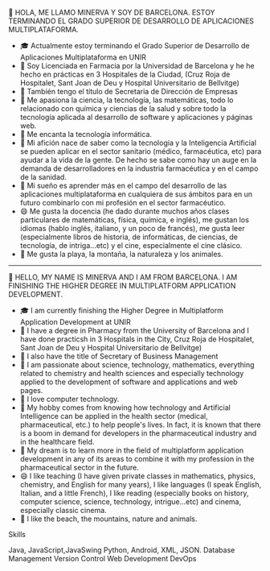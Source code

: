 👋 HOLA, ME LLAMO MINERVA Y SOY DE BARCELONA. ESTOY TERMINANDO EL GRADO SUPERIOR DE DESARROLLO DE APLICACIONES MULTIPLATAFORMA.

- 🎓 Actualmente estoy terminando el Grado Superior de Desarrollo de Aplicaciones Multiplataforma en UNIR
- 💊 Soy Licenciada en Farmacia por la Universidad de Barcelona y he he hecho en prácticas en 3 Hospitales de la Ciudad, (Cruz Roja de Hospitalet, Sant Joan de Deu y Hospital Universitario de Bellvitge)
- 📓 También tengo el título de Secretaria de Dirección de Empresas
- 🔭 Me apasiona la ciencia, la tecnología, las matemáticas, todo lo relacionado con química y ciencias de la salud y sobre todo la tecnología aplicada al desarrollo de software y aplicaciones y páginas web.
- 📔 Me encanta la tecnología informática.
- 🤔 Mi afición nace de saber como la tecnología y la Inteligencia Artificial se pueden aplicar en el sector sanitario (médico, farmacéutica, etc) para ayudar a la vida de la gente. De hecho se sabe como hay un        auge en la demanda de desarrolladores en la industria farmacéutica y en el campo de la sanidad.
- 💬 Mi sueño es aprender más en el campo del desarrollo de las aplicaciones multiplataforma en cualquiera de sus ámbitos para en un futuro combinarlo con mi profesión en el sector farmacéutico.
- 😄 Me gusta la docencia (he dado durante muchos años clases particulares de matemáticas, física, química, e inglés), me gustan los idiomas (hablo inglés, italiano, y un poco de francés), me gusta 
     leer (especialmente libros de historia, de informáticas, de ciencias, de tecnología, de intriga...etc) y el cine, especialmente el cine clásico. 
- 🌊 Me gusta la playa, la montaña, la naturaleza y los animales.
---------------------------------------------------------------------------------------------------------------------------------------------------------------------------------------------------------------------
👋 HELLO, MY NAME IS MINERVA AND I AM FROM BARCELONA. I AM FINISHING THE HIGHER DEGREE IN MULTIPLATFORM APPLICATION DEVELOPMENT.

- 🎓 I am currently finishing the Higher Degree in Multiplatform Application Development at UNIR
- 💊 I have a degree in Pharmacy from the University of Barcelona and I have done practicsh in 3 Hospitals in the City, Cruz Roja de Hospitalet, Sant Joan de Deu y Hospital Universitario de Bellvitge)
- 📓 I also have the title of Secretary of Business Management
- 🔭 I am passionate about science, technology, mathematics, everything related to chemistry and health sciences and especially technology applied to the development of software and applications and web pages.
- 📔 I love computer technology.
- 🤔 My hobby comes from knowing how technology and Artificial Intelligence can be applied in the health sector (medical, pharmaceutical, etc.) to help people's lives. In fact, it is known that there is a boom         in demand for developers in the pharmaceutical industry and in the healthcare field.
- 💬 My dream is to learn more in the field of multiplatform application development in any of its areas to combine it with my profession in the pharmaceutical sector in the future.
- 😄 I like teaching (I have given private classes in mathematics, physics, chemistry, and English for many years), I like languages ​​(I speak English, Italian, and a little French), I like 
     reading (especially books on history, computer science, science, technology, intrigue...etc) and cinema, especially classic cinema. 
- 🌊 I like the beach, the mountains, nature and animals.

Skills


Java, JavaScript,JavaSwing Python, Android, XML, JSON.
Database Management
Version Control
Web Development
DevOps

